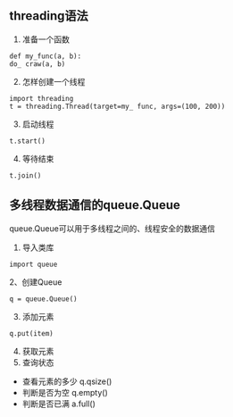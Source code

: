 ## threading语法

1. 准备一个函数
```
def my_func(a, b):
do_ craw(a, b)
```
2. 怎样创建一个线程
```
import threading
t = threading.Thread(target=my_ func, args=(100, 200))
```
3. 启动线程
```
t.start()
```
4. 等待结束
```
t.join()
```

## 多线程数据通信的queue.Queue
queue.Queue可以用于多线程之间的、线程安全的数据通信

1. 导入类库
```
import queue
```

2、创建Queue
```
q = queue.Queue()
```

3. 添加元素
```
q.put(item)
```
4. 获取元素
5. 查询状态

* 查看元素的多少 q.qsize()
* 判断是否为空 q.empty()
* 判断是否已满 a.full()
